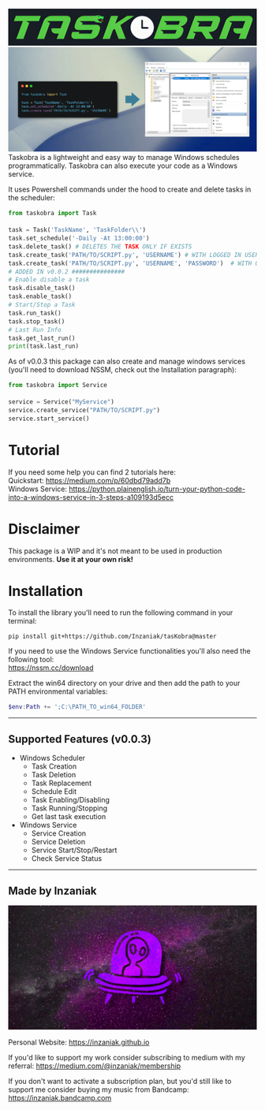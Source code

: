 ![tasKobra](images/logo.png)  
![tasKobra](images/banner.png)  
Taskobra is a lightweight and easy way to manage Windows schedules programmatically. Taskobra can also execute your code as a Windows service.  

It uses Powershell commands under the hood to create and delete tasks in the scheduler:  
```python
from taskobra import Task

task = Task('TaskName', 'TaskFolder\\')
task.set_schedule('-Daily -At 13:00:00')
task.delete_task() # DELETES THE TASK ONLY IF EXISTS
task.create_task('PATH/TO/SCRIPT.py', 'USERNAME') # WITH LOGGED IN USER 
task.create_task('PATH/TO/SCRIPT.py', 'USERNAME', 'PASSWORD')  # WITH OTHER USER
# ADDED IN v0.0.2 ###############
# Enable disable a task
task.disable_task()
task.enable_task()
# Start/Stop a Task
task.run_task()
task.stop_task()
# Last Run Info
task.get_last_run()
print(task.last_run)
```
As of v0.0.3 this package can also create and manage windows services (you'll need to download NSSM, check out the Installation paragraph):
```python
from taskobra import Service

service = Service("MyService")
service.create_service("PATH/TO/SCRIPT.py")
service.start_service()
```
# Tutorial
If you need some help you can find 2 tutorials here:  
Quickstart: https://medium.com/p/60dbd79add7b  
Windows Service: https://python.plainenglish.io/turn-your-python-code-into-a-windows-service-in-3-steps-a109193d5ecc

# Disclaimer
This package is a WIP and it's not meant to be used in production environments. **Use it at your own risk!**


# Installation
To install the library you'll need to run the following command in your terminal:
```
pip install git+https://github.com/Inzaniak/tasKobra@master
```

If you need to use the Windows Service functionalities you'll also need the following tool:  
https://nssm.cc/download

Extract the win64 directory on your drive and then add the path to your PATH environmental variables:
```powershell
$env:Path += ';C:\PATH_TO_win64_FOLDER'
```

---
## Supported Features (v0.0.3)
- Windows Scheduler
    - Task Creation
    - Task Deletion
    - Task Replacement
    - Schedule Edit
    - Task Enabling/Disabling
    - Task Running/Stopping
    - Get last task execution
- Windows Service
    - Service Creation
    - Service Deletion
    - Service Start/Stop/Restart
    - Check Service Status
---
## Made by Inzaniak
<img src="images/big_banner.png">   

Personal Website: https://inzaniak.github.io 
 
If you'd like to support my work consider subscribing to medium with my referral: https://medium.com/@inzaniak/membership

If you don't want to activate a subscription plan, but you'd still like to support me consider buying my music from Bandcamp:  
https://inzaniak.bandcamp.com